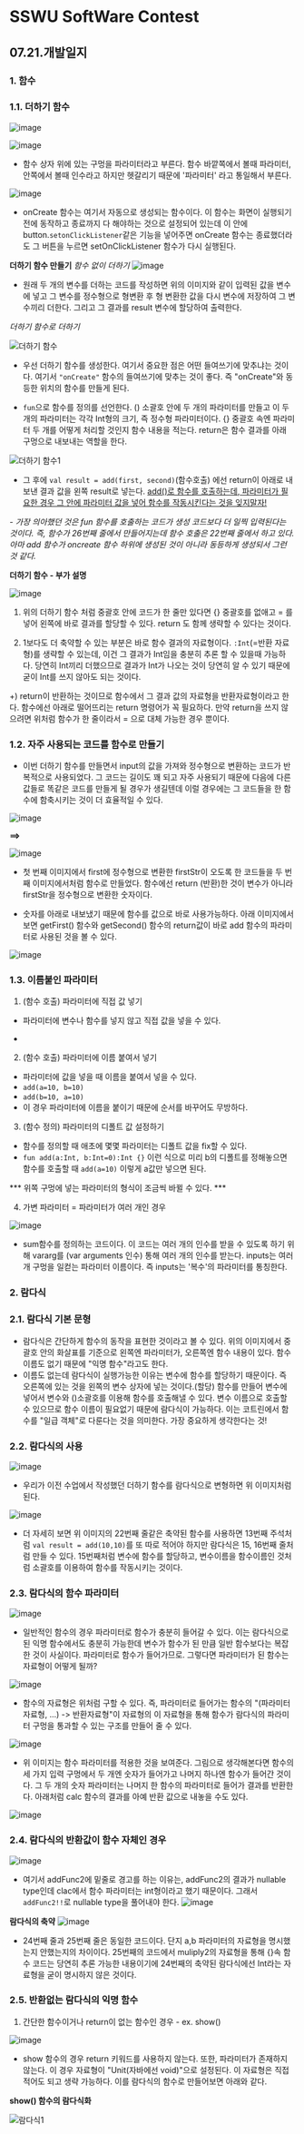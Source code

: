 # SSWU SoftWare Contest
## 07.21.개발일지

### 1. 함수 
### 1.1. 더하기 함수

![image](https://user-images.githubusercontent.com/65717358/126415144-255dbe4e-846a-4bc5-931b-d3e0d7d20c74.png)

![image](https://user-images.githubusercontent.com/65717358/126415162-7984689d-5354-48e3-ad96-0ecbda1b921a.png)


- 함수 상자 위에 있는 구멍을 파라미터라고 부른다. 함수 바깥쪽에서 볼때 파라미터, 안쪽에서 볼때 인수라고 하지만 헷갈리기 때문에 '파라미터' 라고 통일해서 부른다. 


![image](https://user-images.githubusercontent.com/65717358/126415518-c1eb9ec5-60e7-4931-8e69-0a4035543346.png)

- onCreate 함수는 여기서 자동으로 생성되는 함수이다. 이 함수는 화면이 실행되기 전에 동작하고 종료까지 다 해야하는 것으로 설정되어 있는데 이 안에 button.`setonClickListener`같은 기능을 넣어주면 onCreate 함수는 종료했더라도 그 버튼을 누르면 setOnClickListener 함수가 다시 실행된다. 

**더하기 함수 만들기**
*함수 없이 더하기*
![image](https://user-images.githubusercontent.com/65717358/126415927-32c04344-a33e-4487-8e22-973e83e80841.png)

- 원래 두 개의 변수를 더하는 코드를 작성하면 위의 이미지와 같이 입력된 값을 변수에 넣고 그 변수를 정수형으로 형변환 후 형 변환한 값을 다시 변수에 저장하여 그 변수끼리 더한다. 그리고 그 결과를 result 변수에 할당하여 출력한다. 

*더하기 함수로 더하기*

![더하기 함수](https://user-images.githubusercontent.com/65717358/126416527-e5cc522f-b03f-4a0e-9e32-ac17b234a515.png)

- 우선 더하기 함수를 생성한다. 여기서 중요한 점은 어떤 들여쓰기에 맞추냐는 것이다. 여기서 `"onCreate"` 함수의 들여쓰기에 맞추는 것이 좋다. 즉 "onCreate"와 동등한 위치의 함수를 만들게 된다. 

- `fun`으로 함수를 정의를 선언한다. () 소괄호 안에 두 개의 파라미터를 만들고 이 두 개의 파라미터는 각각 Int형의 크기, 즉 정수형 파라미터이다. {} 중괄호 속엔 파라미터 두 개를 어떻게 처리할 것인지 함수 내용을 적는다. return은 함수 결과를 아래 구멍으로 내보내는 역할을 한다. 

![더하기 함수1](https://user-images.githubusercontent.com/65717358/126416913-1f7deaeb-e3d0-409d-b20d-037f27067f65.png)

- 그 후에 `val result = add(first, second)`(함수호출) 에선 return이 아래로 내보낸 결과 값을 왼쪽 result로 넣는다. <u>add()로 함수를 호출하는데, 파라미터가 필요한 경우 그 안에 파라미터 값을 넣어 함수를 작동시킨다는 것을 잊지말자!</u>

*- 가장 의아했던 것은 fun 함수를 호출하는 코드가 생성 코드보다 더 일찍 입력된다는 것이다. 즉, 함수가 26번째 줄에서 만들어지는데 함수 호출은 22번째 줄에서 하고 있다. 아마 add 함수가 oncreate 함수 하위에 생성된 것이 아니라 동등하게 생성되서 그런 것 같다.* 

**더하기 함수 - 부가 설명**

![image](https://user-images.githubusercontent.com/65717358/126417870-a4732d45-a944-414d-a45b-9ebfb6d4e89c.png)

1) 위의 더하기 함수 처럼 중괄호 안에 코드가 한 줄만 있다면 {} 중괄호를 없애고 = 를 넣어 왼쪽에 바로 결과를 할당할 수 있다. return 도 함께 생략할 수 있다는 것이다. 

2) 1보다도 더 축약할 수 있는 부분은 바로 함수 결과의 자료형이다. `:Int`(=반환 자료형)를 생략할 수 있는데, 이건 그 결과가 Int임을 충분히 추론 할 수 있을때 가능하다. 당연히 Int끼리 더했으므로 결과가 Int가 나오는 것이 당연히 알 수 있기 때문에 굳이 Int를 쓰지 않아도 되는 것이다. 

+) return이 반환하는 것이므로 함수에서 그 결과 값의 자료형을 반환자료형이라고 한다. 함수에선 아래로 떨어뜨리는 return 명령어가 꼭 필요하다. 만약 return을 쓰지 않으려면 위처럼 함수가 한 줄이라서 = 으로 대체 가능한 경우 뿐이다. 

### 1.2. 자주 사용되는 코드를 함수로 만들기

- 이번 더하기 함수를 만들면서 input의 값을 가져와 정수형으로 변환하는 코드가 반복적으로 사용되었다. 그 코드는 길이도 꽤 되고 자주 사용되기 때문에 다음에 다른 값들로 똑같은 코드를 만들게 될 경우가 생길텐데 이럴 경우에는 그 코드들을 한 함수에 함축시키는 것이 더 효율적일 수 있다. 

![image](https://user-images.githubusercontent.com/65717358/126420350-0fc525e2-4181-4c96-b10c-708803e40212.png)

 **==>** 

![image](https://user-images.githubusercontent.com/65717358/126420298-df2f4633-6c5e-499a-b98d-7ea1b4fe1ed3.png)

- 첫 번째 이미지에서 first에 정수형으로 변환한 firstStr이 오도록 한 코드들을 
두 번째 이미지에서처럼 함수로 만들었다. 함수에선 return (반환)한 것이 변수가 아니라 firstStr을 정수형으로 변환한 숫자이다. 

- 숫자를 아래로 내보냈기 때문에 함수를 값으로 바로 사용가능하다. 아래 이미지에서 보면 getFirst() 함수와 getSecond() 함수의 return값이 바로 add 함수의 파라미터로 사용된 것을 볼 수 있다. 

![image](https://user-images.githubusercontent.com/65717358/126420677-c8c80887-a08a-4b46-9c33-b78e7db87675.png)
 
### 1.3. 이름붙인 파라미터

1) (함수 호출) 파라미터에 직접 값 넣기

- 파라미터에 변수나 함수를 넣지 않고 직접 값을 넣을 수 있다. 
- ``` add(10,10)

2) (함수 호출) 파라미터에 이름 붙여서 넣기 

- 파라미터에 값을 넣을 때 이름을 붙여서 넣을 수 있다.
- ```add(a=10, b=10)```
- ```add(b=10, a=10)``` 
- 이 경우 파라미터에 이름을 붙이기 때문에 순서를 바꾸어도 무방하다.  

3) (함수 정의) 파라미터의 디폴트 값 설정하기 

- 함수를 정의할 때 애초에 몇몇 파라미터는 디폴트 값을 fix할 수 있다. 
- ```fun add(a:Int, b:Int=0):Int {}``` 이런 식으로 미리 b의 디폴트를 정해놓으면 
  함수를 호출할 때 `add(a=10)` 이렇게 a값만 넣으면 된다. 
  
*** 위쪽 구멍에 넣는 파라미터의 형식이 조금씩 바뀔 수 있다. *** 

4) 가변 파라미터 = 파라미터가 여러 개인 경우

![image](https://user-images.githubusercontent.com/65717358/126423017-517a0c8a-d2c1-4429-829a-a16fb8193013.png)

- sum함수를 정의하는 코드이다. 이 코드는 여러 개의 인수를 받을 수 있도록 하기 위해 vararg를 (var arguments 인수) 통해 여러 개의 인수를 받는다. inputs는 여러 개 구멍을 일컫는 파라미터 이름이다. 즉 inputs는 '복수'의 파라미터를 통칭한다. 


### 2. 람다식
### 2.1. 람다식 기본 문형 

- 람다식은 간단하게 함수의 동작을 표현한 것이라고 볼 수 있다. 위의 이미지에서 중괄호 안의 화살표를 기준으로 왼쪽엔 파라미터가, 오른쪽엔 함수 내용이 있다. 함수 이름도 없기 때문에 "익명 함수"라고도 한다. 
- 이름도 없는데 람다식이 실행가능한 이유는 변수에 함수를 할당하기 때문이다. 즉 오른쪽에 있는 것을 왼쪽의 변수 상자에 넣는 것이다.(할당) 함수를 만들어 변수에 넣어서 변수와 ()소괄호를 이용해 함수를 호출해낼 수 있다. 변수 이름으로 호출할 수 있으므로 함수 이름이 필요없기 때문에 람다식이 가능하다. 이는 코트린에서 함수를 "일급 객체"로 다룬다는 것을 의미한다. 가장 중요하게 생각한다는 것! 

### 2.2. 람다식의 사용 

![image](https://user-images.githubusercontent.com/65717358/126427904-af814246-952a-4111-86b3-59804acfc5da.png)
 
- 우리가 이전 수업에서 작성했던 더하기 함수를 람다식으로 변형하면 위 이미지처럼 된다. 

![image](https://user-images.githubusercontent.com/65717358/126427968-3e62fdf0-01a2-4190-b84d-409216840370.png)

- 더 자세히 보면 위 이미지의 22번째 줄같은 축약된 함수를 사용하면 13번째 주석처럼 ```val result = add(10,10)```를 또 따로 적어야 하지만 람다식은 15, 16번째 줄처럼 만들 수 있다. 15번째처럼 변수에 함수를 할당하고, 변수이름을 함수이름인 것처럼 소괄호를 이용하여 함수를 작동시키는 것이다. 

### 2.3. 람다식의 함수 파라미터

![image](https://user-images.githubusercontent.com/65717358/126428571-b8b4b494-20cd-4316-913e-c980017440f2.png)

- 일반적인 함수의 경우 파라미터로 함수가 충분히 들어갈 수 있다. 이는 람다식으로 된 익명 함수에서도 충분히 가능한데 변수가 함수가 된 만큼 일반 함수보다는 복잡한 것이 사실이다. 파라미터로 함수가 들어가므로. 그렇다면 파라미터가 된 함수는 자료형이 어떻게 될까? 

![image](https://user-images.githubusercontent.com/65717358/126428972-a2222a29-a186-4513-b7bd-f06b27ba5717.png)

- 함수의 자료형은 위처럼 구할 수 있다. 즉, 파라미터로 들어가는 함수의 "(파라미터 자료형, ...) -> 반환자료형"이 자료형의  이 자료형을 통해 함수가 람다식의 파라미터 구멍을 통과할 수 있는 구조를 만들어 줄 수 있다. 

![image](https://user-images.githubusercontent.com/65717358/126429863-b6de8290-0082-4a14-a2b9-4d800a400ad2.png)

- 위 이미지는 함수 파라미터를 적용한 것을 보여준다. 그림으로 생각해본다면 함수의 세 가지 입력 구멍에서 두 개엔 숫자가 들어가고 나머지 하나엔 함수가 들어간 것이다. 그 두 개의 숫자 파라미터는 나머지 한 함수의 파라미터로 들어가 결과를 반환한다. 아래처럼 calc 함수의 결과를 아예 반환 값으로 내놓을 수도 있다.  

![image](https://user-images.githubusercontent.com/65717358/126430288-17d10cd1-167c-4abd-b281-4c64a1c863c4.png)


### 2.4. 람다식의 반환값이 함수 자체인 경우 

![image](https://user-images.githubusercontent.com/65717358/126430918-b8f3f3a8-b429-438a-b60d-d5ae780c8187.png)

- 여기서 addFunc2에 밑줄로 경고를 하는 이유는, addFunc2의 결과가 nullable type인데 clac에서 함수 파라미터는 int형이라고 했기 때문이다. 그래서 `addFunc2!!`로 nullable type을 풀어내야 한다. 
![image](https://user-images.githubusercontent.com/65717358/126431092-61dd2272-26da-4903-99c5-df8c016a64e5.png)


**람다식의 축약**
![image](https://user-images.githubusercontent.com/65717358/126484811-c0bb6021-89ab-4217-94c2-f29977206fe1.png)

- 24번째 줄과 25번째 줄은 동일한 코드이다. 단지 a,b 파라미터의 자료형을 명시했는지 안했는지의 차이이다. 25번째의 코드에서 muliply2의 자료형을 통해 {}속 함수 코드는 당연히 추론 가능한 내용이기에 24번째의 축약된 람다식에선 Int라는 자료형을 굳이 명시하지 않은 것이다. 


### 2.5. 반환없는 람다식의 익명 함수 

1) 간단한 함수이거나 return이 없는 함수인 경우 - ex. show()

![image](https://user-images.githubusercontent.com/65717358/126485377-8e816cbe-d0fc-4819-bd02-0950b3a49b39.png)

- show 함수의 경우 return 키워드를 사용하지 않는다. 또한, 파라미터가 존재하지 않는다. 이 경우 자료형이 "Unit(자바에선 void)"으로 설정된다. 이 자료형은 직접 적어도 되고 생략 가능하다. 이를 람다식의 함수로 만들어보면 아래와 같다. 

**show() 함수의 람다식화** 

![람다식1](https://user-images.githubusercontent.com/65717358/126486595-c59792d4-63aa-4053-86e5-84987f134d02.png)

